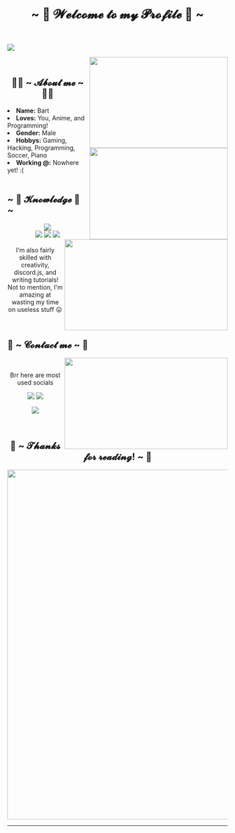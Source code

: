 <body>
<h1 align="center">~ 💖 𝓦𝓮𝓵𝓬𝓸𝓶𝓮 𝓽𝓸 𝓶𝔂 𝓟𝓻𝓸𝓯𝓲𝓵𝓮 💖 ~</h1>
<br>
<div align="center">
  <p align="left" >  
  <a href="https://github.com/anuraghazra/github-readme-stats"> 
<img  src="https://github-readme-stats.vercel.app/api?username=ehAsuna&&show_icons=true&theme=radical"/>
  </a>
  </p>
<img src="https://data.whicdn.com/images/311865340/original.gif" align="right" width="316.5px" height="208.5px">
</div>
<br>
<div>
<h2 align="center"> 🐱‍👤 ~ 𝓐𝓫𝓸𝓾𝓽 𝓶𝓮 ~ 🐱‍👤 </h2>
<img src="https://i.imgur.com/SLPtsWM.gif" align="right" width="316.5px" height="208.5px">
<li>
<b>Name:</b> Bart</li>
<li>
<b>Loves:</b> You, Anime, and Programming!
</li>
<li>
<b>Gender:</b> Male
</li>
<li>
<b>Hobbys:</b> Gaming, Hacking, Programming, Soccer, Piano
</li>
<li>
<b>Working @:</b> Nowhere yet! :(
</li>
<br>
</div>
<div>
<h2 align="left">            ~ 📇 𝓚𝓷𝓸𝔀𝓵𝓮𝓭𝓰𝓮 📇 ~</h2>
<p>
<img src="https://i.imgur.com/LOpjQBa.gif" align="right" width="373.5px" height="208.5px">
</div>
<div>
<p align="center"> <img src="https://img.shields.io/badge/html5%20-%23E34F26.svg?&style=for-the-badge&logo=html5&logoColor=white"/><br>
 <img src="https://img.shields.io/badge/node.js%20-%2343853D.svg?&style=for-the-badge&logo=node.js&logoColor=white"/> <img src="https://img.shields.io/badge/javascript%20-%23323330.svg?&style=for-the-badge&logo=javascript&logoColor=%23F7DF1E"/> <img src="https://img.shields.io/badge/git%20-%23F05033.svg?&style=for-the-badge&logo=git&logoColor=white"/> <br><br>
I'm also fairly skilled with creativity, discord.js, and writing tutorials! Not to mention, I'm amazing at wasting my time on useless stuff 😛
</p>
<br>
<h2>           📝 ~ 𝓒𝓸𝓷𝓽𝓪𝓬𝓽 𝓶𝓮 ~ 📝</h2>
<img src="https://media1.tenor.com/images/16256b7080918a878438934551b79f77/tenor.gif?itemid=17513468" align="right" width="373.5px" height="208.5px">
<br>
  <p align="center">Brr here are most used socials</p>
<p align="center"><a href="https://twitter.com/eh_asuna" target="_blank"><img src="https://img.shields.io/badge/eh_asuna%20-%231DA1F2.svg?&style=for-the-badge&logo=Twitter&logoColor=white"/></a> <a href="https://discord.me/codeasaurous" target="_blank"><img src="https://img.shields.io/badge/Codeasaurous%20-%237289DA.svg?&style=for-the-badge&logo=discord&logoColor=white"/></a></p>
<p align="center"><a href="https://www.youtube.com/channel/UC7Rlc68ImIV32Y95xLmTSpA" target="_blank"><img src="https://img.shields.io/badge/eh_asuna%20-%239146FF.svg?&style=for-the-badge&logo=Youtube&logoColor=white"/></a></p>
</div>
<br>
<div>
<h2 align="center">💖 ~ 𝓣𝓱𝓪𝓷𝓴𝓼 𝓯𝓸𝓻 𝓻𝓮𝓪𝓭𝓲𝓷𝓰! ~ 💖</h2>
<div align="center">
<img src="https://i.pinimg.com/originals/62/55/9d/62559ddae39f168993b3e866bd01cc67.gif" width="800" heighth="450">
</div>
<hr>
</div>
</div>
</body>
